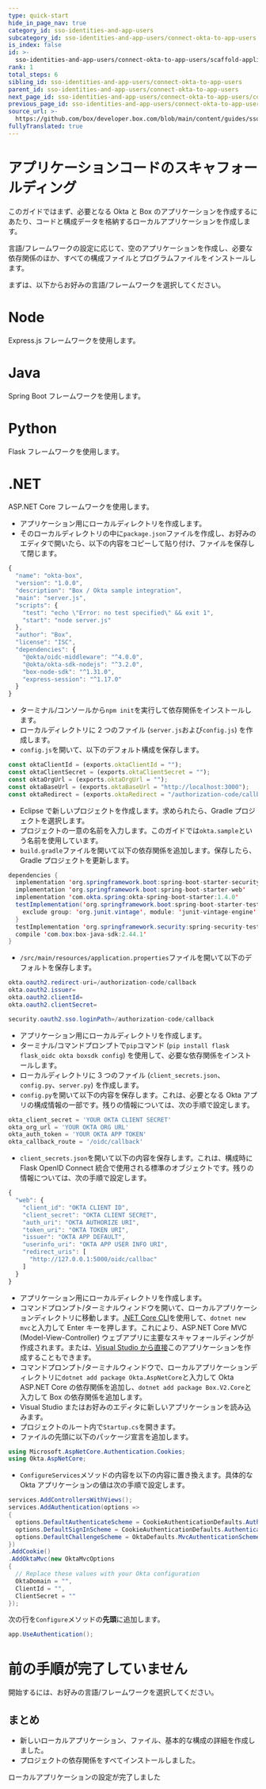 ```yaml
---
type: quick-start
hide_in_page_nav: true
category_id: sso-identities-and-app-users
subcategory_id: sso-identities-and-app-users/connect-okta-to-app-users
is_index: false
id: >-
  sso-identities-and-app-users/connect-okta-to-app-users/scaffold-application-code
rank: 1
total_steps: 6
sibling_id: sso-identities-and-app-users/connect-okta-to-app-users
parent_id: sso-identities-and-app-users/connect-okta-to-app-users
next_page_id: sso-identities-and-app-users/connect-okta-to-app-users/configure-okta
previous_page_id: sso-identities-and-app-users/connect-okta-to-app-users
source_url: >-
  https://github.com/box/developer.box.com/blob/main/content/guides/sso-identities-and-app-users/connect-okta-to-app-users/1-scaffold-application-code.md
fullyTranslated: true
---
```


# アプリケーションコードのスキャフォールディング

このガイドではまず、必要となる Okta と Box のアプリケーションを作成するにあたり、コードと構成データを格納するローカルアプリケーションを作成します。

言語/フレームワークの設定に応じて、空のアプリケーションを作成し、必要な依存関係のほか、すべての構成ファイルとプログラムファイルをインストールします。

まずは、以下からお好みの言語/フレームワークを選択してください。

<Grid columns="2">

<Choose option="programming.platform" value="node" color="blue">

# Node

Express.js フレームワークを使用します。

</Choose>

<Choose option="programming.platform" value="java" color="blue">

# Java

Spring Boot フレームワークを使用します。

</Choose>

</Grid>

<Grid columns="2">

<Choose option="programming.platform" value="python" color="blue">

# Python

Flask フレームワークを使用します。

</Choose>

<Choose option="programming.platform" value="cs" color="blue">

# .NET

ASP.NET Core フレームワークを使用します。

</Choose>

</Grid>

<Choice option="programming.platform" value="node" color="none">

- アプリケーション用にローカルディレクトリを作成します。
- そのローカルディレクトリの中に`package.json`ファイルを作成し、お好みのエディタで開いたら、以下の内容をコピーして貼り付け、ファイルを保存して閉じます。

```js
{
  "name": "okta-box",
  "version": "1.0.0",
  "description": "Box / Okta sample integration",
  "main": "server.js",
  "scripts": {
    "test": "echo \"Error: no test specified\" && exit 1",
    "start": "node server.js"
  },
  "author": "Box",
  "license": "ISC",
  "dependencies": {
    "@okta/oidc-middleware": "^4.0.0",
    "@okta/okta-sdk-nodejs": "^3.2.0",
    "box-node-sdk": "^1.31.0",
    "express-session": "^1.17.0"
  }
}

```

- ターミナル/コンソールから`npm init`を実行して依存関係をインストールします。
- ローカルディレクトリに 2 つのファイル (`server.js`および`config.js`) を作成します。
- `config.js`を開いて、以下のデフォルト構成を保存します。

```js
const oktaClientId = (exports.oktaClientId = "");
const oktaClientSecret = (exports.oktaClientSecret = "");
const oktaOrgUrl = (exports.oktaOrgUrl = "");
const oktaBaseUrl = (exports.oktaBaseUrl = "http://localhost:3000");
const oktaRedirect = (exports.oktaRedirect = "/authorization-code/callback");
```

</Choice>

<Choice option="programming.platform" value="java" color="none">

- Eclipse で新しいプロジェクトを作成します。求められたら、Gradle プロジェクトを選択します。
- プロジェクトの一意の名前を入力します。このガイドでは`okta.sample`という名前を使用しています。
- `build.gradle`ファイルを開いて以下の依存関係を追加します。保存したら、Gradle プロジェクトを更新します。

```java
dependencies {
  implementation 'org.springframework.boot:spring-boot-starter-security'
  implementation 'org.springframework.boot:spring-boot-starter-web'
  implementation 'com.okta.spring:okta-spring-boot-starter:1.4.0'
  testImplementation('org.springframework.boot:spring-boot-starter-test') {
    exclude group: 'org.junit.vintage', module: 'junit-vintage-engine'
  }
  testImplementation 'org.springframework.security:spring-security-test'
  compile 'com.box:box-java-sdk:2.44.1'
}

```

- `/src/main/resources/application.properties`ファイルを開いて以下のデフォルトを保存します。

```java
okta.oauth2.redirect-uri=/authorization-code/callback
okta.oauth2.issuer=
okta.oauth2.clientId=
okta.oauth2.clientSecret=

security.oauth2.sso.loginPath=/authorization-code/callback

```

</Choice>

<Choice option="programming.platform" value="python" color="none">

- アプリケーション用にローカルディレクトリを作成します。
- ターミナル/コマンドプロンプトで`pip`コマンド (`pip install flask flask_oidc okta boxsdk config`) を使用して、必要な依存関係をインストールします。
- ローカルディレクトリに 3 つのファイル (`client_secrets.json`、`config.py`、`server.py`) を作成します。
- `config.py`を開いて以下の内容を保存します。これは、必要となる Okta アプリの構成情報の一部です。残りの情報については、次の手順で設定します。

```python
okta_client_secret = 'YOUR OKTA CLIENT SECRET'
okta_org_url = 'YOUR OKTA ORG URL'
okta_auth_token = 'YOUR OKTA APP TOKEN'
okta_callback_route = '/oidc/callback'

```

- `client_secrets.json`を開いて以下の内容を保存します。これは、構成時に Flask OpenID Connect 統合で使用される標準のオブジェクトです。残りの情報については、次の手順で設定します。

```js
{
  "web": {
    "client_id": "OKTA CLIENT ID",
    "client_secret": "OKTA CLIENT SECRET",
    "auth_uri": "OKTA AUTHORIZE URI",
    "token_uri": "OKTA TOKEN URI",
    "issuer": "OKTA APP DEFAULT",
    "userinfo_uri": "OKTA APP USER INFO URI",
    "redirect_uris": [
      "http://127.0.0.1:5000/oidc/callbac"
    ]
  }
}

```

</Choice>

<Choice option="programming.platform" value="cs" color="none">

- アプリケーション用にローカルディレクトリを作成します。
- コマンドプロンプト/ターミナルウィンドウを開いて、ローカルアプリケーションディレクトリに移動します。[.NET Core CLI][dotnet-cli]を使用して、`dotnet new mvc`と入力して Enter キーを押します。これにより、ASP.NET Core MVC (Model-View-Controller) ウェブアプリに主要なスキャフォールディングが作成されます。または、[Visual Studio から直接][vs-app-create]このアプリケーションを作成することもできます。
- コマンドプロンプト/ターミナルウィンドウで、ローカルアプリケーションディレクトリに`dotnet add package Okta.AspNetCore`と入力して Okta ASP.NET Core の依存関係を追加し、`dotnet add package Box.V2.Core`と入力して Box の依存関係を追加します。
- Visual Studio またはお好みのエディタに新しいアプリケーションを読み込みます。
- プロジェクトのルート内で`Startup.cs`を開きます。
- ファイルの先頭に以下のパッケージ宣言を追加します。

```csharp
using Microsoft.AspNetCore.Authentication.Cookies;
using Okta.AspNetCore;

```

- `ConfigureServices`メソッドの内容を以下の内容に置き換えます。具体的な Okta アプリケーションの値は次の手順で設定します。

<!-- markdownlint-disable line-length -->

```csharp
services.AddControllersWithViews();
services.AddAuthentication(options =>
{
  options.DefaultAuthenticateScheme = CookieAuthenticationDefaults.AuthenticationScheme;
  options.DefaultSignInScheme = CookieAuthenticationDefaults.AuthenticationScheme;
  options.DefaultChallengeScheme = OktaDefaults.MvcAuthenticationScheme;
})
.AddCookie()
.AddOktaMvc(new OktaMvcOptions
{
  // Replace these values with your Okta configuration
  OktaDomain = "",
  ClientId = "",
  ClientSecret = ""
});

```

<!-- markdownlint-enable line-length -->

次の行を`Configure`メソッドの**先頭**に追加します。

```csharp
app.UseAuthentication();

```

</Choice>

<Choice option="programming.platform" unset color="none">

<Message danger>

# 前の手順が完了していません

開始するには、お好みの言語/フレームワークを選択してください。

</Message>

</Choice>

## まとめ

- 新しいローカルアプリケーション、ファイル、基本的な構成の詳細を作成しました。
- プロジェクトの依存関係をすべてインストールしました。

<Observe option="programming.platform" value="node,java,python">

<Next>

ローカルアプリケーションの設定が完了しました

</Next>

</Observe>

[dotnet-cli]: https://docs.microsoft.com/en-us/dotnet/core/tools/
[vs-app-create]: https://docs.microsoft.com/en-us/visualstudio/ide/quickstart-aspnet-core
